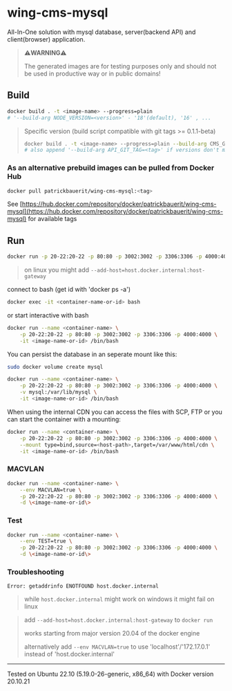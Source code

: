 # wing-cms-mysql

All-In-One solution with mysql database, server(backend API) and client(browser) application.

> ⚠️**WARNING**⚠️
>
> The generated images are for testing purposes only and should not be used in productive way or in public domains!


## Build

```bash
docker build . -t <image-name> --progress=plain
# '--build-arg NODE_VERSION=<version>' - '18'(default), '16' , ...
```

> Specific version (build script compatible with git tags >= 0.1.1-beta)
>
> ```bash
> docker build . -t <image-name> --progress=plain --build-arg CMS_GIT_TAG=<tag>
> # also append '--build-arg API_GIT_TAG=<tag>' if versions don't match
> ```


### As an alternative prebuild images can be pulled from Docker Hub

```bash
docker pull patrickbauerit/wing-cms-mysql:<tag>
```
See [https://hub.docker.com/repository/docker/patrickbauerit/wing-cms-mysql](https://hub.docker.com/repository/docker/patrickbauerit/wing-cms-mysql) for available tags
	

## Run

```bash
docker run -p 20-22:20-22 -p 80:80 -p 3002:3002 -p 3306:3306 -p 4000:4000 -d <image-name-or-id>
```

> on linux you might add `--add-host=host.docker.internal:host-gateway`

connect to bash (get id with 'docker ps -a')

```bash
docker exec -it <container-name-or-id> bash
```

or start interactive with bash

```bash
docker run --name <container-name> \
	-p 20-22:20-22 -p 80:80 -p 3002:3002 -p 3306:3306 -p 4000:4000 \
	-it <image-name-or-id> /bin/bash
```

You can persist the database in an seperate mount like this:

```bash
sudo docker volume create mysql

docker run --name <container-name> \
	-p 20-22:20-22 -p 80:80 -p 3002:3002 -p 3306:3306 -p 4000:4000 \
	-v mysql:/var/lib/mysql \
	-it <image-name-or-id> /bin/bash
```

When using the internal CDN you can access the files with SCP, FTP or you can start the container with a mounting:

```bash
docker run --name <container-name> \
	-p 20-22:20-22 -p 80:80 -p 3002:3002 -p 3306:3306 -p 4000:4000 \
	--mount type=bind,source=<host-path>,target=/var/www/html/cdn \
	-it <image-name-or-id> /bin/bash
```


### MACVLAN

```bash
docker run --name <container-name> \
	--env MACVLAN=true \
	-p 20-22:20-22 -p 80:80 -p 3002:3002 -p 3306:3306 -p 4000:4000 \
	-d \<image-name-or-id\>
```


### Test

```bash
docker run --name <container-name> \
	--env TEST=true \
	-p 20-22:20-22 -p 80:80 -p 3002:3002 -p 3306:3306 -p 4000:4000 \
	-d \<image-name-or-id\>
```


### Troubleshooting

`Error: getaddrinfo ENOTFOUND host.docker.internal`

> while `host.docker.internal` might work on windows it might fail on linux

> add `--add-host=host.docker.internal:host-gateway` to `docker run`
>
> works starting from major version 20.04 of the docker engine
>
> alternatively add `--env MACVLAN=true` to use 'localhost'/'172.17.0.1' instead of 'host.docker.internal'


---

Tested on Ubuntu 22.10 (5.19.0-26-generic, x86_64) with Docker version 20.10.21